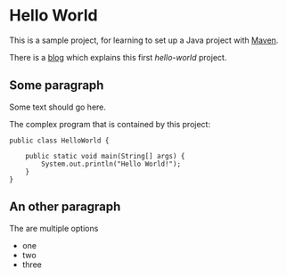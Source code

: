 # Hello World

This is a sample project, for learning to set up a Java project with [Maven](http://maven.apache.org/).

There is a [blog](http://dojo-java-programming.github.io/java-project-hello-world-by-eclipse/) which explains this first _hello-world_ project.

## Some paragraph

Some text should go here.

The complex program that is contained by this project:

	public class HelloWorld {
	
		public static void main(String[] args) {
			System.out.println("Hello World!");
		}
	}


## An other paragraph

The are multiple options

- one
- two
- three